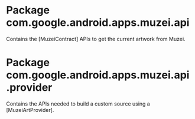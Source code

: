 
# Package com.google.android.apps.muzei.api

Contains the [MuzeiContract] APIs to get the current artwork from Muzei.

# Package com.google.android.apps.muzei.api.provider

Contains the APIs needed to build a custom source using a [MuzeiArtProvider].
